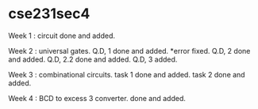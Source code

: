 # cse231sec4
Week 1 : circuit
done and added.

Week 2 : universal gates.
Q.D, 1 done and added. *error fixed.
Q.D, 2 done and added.
Q.D, 2.2 done and added.
Q.D, 3 added.

Week 3 : combinational circuits.
task 1 done and added.
task 2 done and added.

Week 4 : BCD to excess 3 converter.
done and added.
